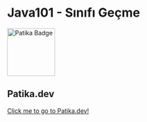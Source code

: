 # Java101 - Sınıfı Geçme


 <a href="https://app.patika.dev/rosalie" target="blank"><img src="https://global-uploads.webflow.com/6097e0eca1e87557da031fef/609859a191abe5d64b17fed3_Patika%20logo-p-500.png" height="110" alt="Patika Badge"/></a>
 ## Patika.dev 

[Click me to go to Patika.dev!](https://www.patika.dev/tr/bootcamp)
